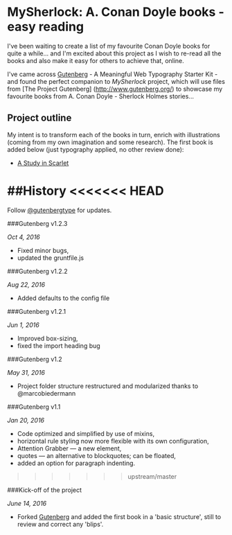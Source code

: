 # MySherlock: A. Conan Doyle books - easy reading

I've been waiting to create a list of my favourite Conan Doyle books for quite a while... and I'm excited about this project as I wish to re-read all the books and also make it easy for others to achieve that, online.

I've came across [Gutenberg](http://matejlatin.github.io/Gutenberg/) - A Meaningful Web Typography Starter Kit - and found the perfect companion to *MySherlock* project, which will use files from [The Project Gutenberg] (http://www.gutenberg.org/) to showcase my favourite books from A. Conan Doyle - Sherlock Holmes stories...


## Project outline
My intent is to transform each of the books in turn, enrich with illustrations (coming from my own imagination and some research). The first book is added below (just typography applied, no other review done):
- [A Study in Scarlet](http://monicams.github.io/MySherlock/A-Study-In-Scarlet/)

##History
<<<<<<< HEAD
=======
Follow [@gutenbergtype](http://twitter.com/gutenbergtype) for updates.

###Gutenberg v1.2.3

*Oct 4, 2016*

- Fixed minor bugs,
- updated the gruntfile.js

###Gutenberg v1.2.2

*Aug 22, 2016*

- Added defaults to the config file

###Gutenberg v1.2.1

*Jun 1, 2016*

- Improved box-sizing,
- fixed the import heading bug

###Gutenberg v1.2

*May 31, 2016*

- Project folder structure restructured and modularized thanks to @marcobiedermann

###Gutenberg v1.1

*Jan 20, 2016*

- Code optimized and simplified by use of mixins,
- horizontal rule styling now more flexible with its own configuration,
- Attention Grabber — a new element,
- quotes — an alternative to blockquotes; can be floated,
- added an option for paragraph indenting.
>>>>>>> upstream/master

###Kick-off of the project

*June 14, 2016*

- Forked [Gutenberg](http://matejlatin.github.io/Gutenberg/) and added the first book in a 'basic structure', still to review and correct any 'blips'.